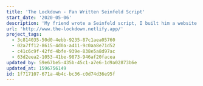 ```yaml
---
title: 'The Lockdown - Fan Written Seinfeld Script'
start_date: '2020-05-06'
description: 'My friend wrote a Seinfeld script, I built him a website.'
url: 'http://www.the-lockdown.netlify.app/'
project_tags:
  - 3c814035-50d0-4ebb-9235-87c1aea05760
  - 02a7ff12-8615-4d0a-a411-9c0aa8e71d52
  - c41c6c9f-42fd-4bfe-939e-838e5a8d97ac
  - 63d2eea2-1053-41be-9873-946af20facea
updated_by: 59e67be5-435b-45c1-a7e6-1d9a02873b6e
updated_at: 1596756149
id: 1f717107-671a-4b4c-bc36-c0d74d36e95f
---
```

